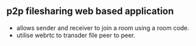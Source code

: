## p2p filesharing web based application

- allows sender and receiver to join a room using a room code.
- utilise webrtc to transder file peer to peer.